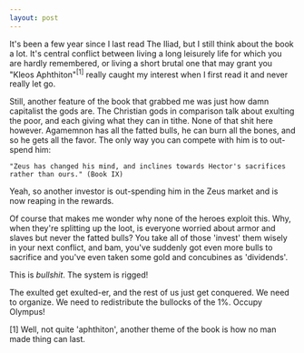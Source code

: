 ```yaml
---
layout: post
---
```


It's been a few year since I last read The Iliad, but I still think about the book a lot. It's central conflict between living a long leisurely life for which you are hardly remembered, or living a short brutal one that may grant you "Kleos Aphthiton"<sup>[1]</sup> really caught my interest when I first read it and never really let go.

Still, another feature of the book that grabbed me was just how damn capitalist the gods are. The Christian gods in comparison talk about exulting the poor, and each giving what they can in tithe. None of that shit here however. Agamemnon has all the fatted bulls, he can burn all the bones, and so he gets all the favor. The only way you can compete with him is to out-spend him:
        
    "Zeus has changed his mind, and inclines towards Hector's sacrifices rather than ours." (Book IX)

Yeah, so another investor is out-spending him in the Zeus market and is now reaping in the rewards.

Of course that makes me wonder why none of the heroes exploit this. Why, when they're splitting up the loot, is everyone worried about armor and slaves but never the fatted bulls? You take all of those 'invest' them wisely in your next conflict, and bam, you've suddenly got even more bulls to sacrifice and you've even taken some gold and concubines as 'dividends'.

This is *bullshit*. The system is rigged!

The exulted get exulted-er, and the rest of us just get conquered. We need to organize. We need to redistribute the bullocks of the 1%. Occupy Olympus!



[1] Well, not quite 'aphthiton', another theme of the book is how no man made thing can last.
